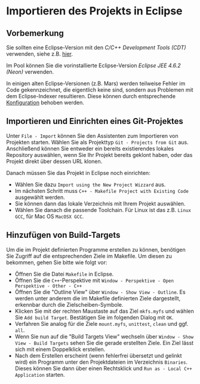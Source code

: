 # Importieren des Projekts in Eclipse

## Vorbemerkung

Sie sollten eine Eclipse-Version mit den _C/C++ Development Tools (CDT)_ verwenden, siehe z.B. [hier](https://www.eclipse.org/downloads/packages/release/luna/r/eclipse-ide-cc-developers).

Im Pool können Sie die vorinstallierte Eclipse-Version _Eclipse JEE 4.6.2 (Neon)_ verwenden.

In einigen alten Eclipse-Versionen (z.B. Mars) werden teilweise Fehler im Code gekennzeichnet, die eigentlich keine sind, sondern aus Problemen mit dem Eclipse-Indexer resultieren. Diese können durch entsprechende [Konfiguration](./eclipseConfig.md) behoben werden.

## Importieren und Einrichten eines Git-Projektes

Unter `File - Import` können Sie den Assistenten zum Importieren von Projekten starten. Wählen Sie als Projekttyp `Git - Projects from Git` aus. Anschließend können Sie entweder ein bereits existierendes lokales Repository auswählen, wenn Sie Ihr Projekt bereits geklont haben, oder das Projekt direkt über dessen URL klonen.

Danach müssen Sie das Projekt in Eclipse noch einrichten: 

* Wählen Sie dazu `Import using the New Project Wizzard` aus.
* Im nächsten Schritt muss `C++ - Makefile Project with Existing Code` ausgewählt werden. 
* Sie können dann das lokale Verzeichnis mit Ihrem Projekt auswählen.
* Wählen Sie danach die passende Toolchain. Für Linux ist das z.B. `Linux GCC`, für Mac OS `MacOSX GCC`.

## Hinzufügen von Build-Targets

Um die im Projekt definierten Programme erstellen zu können, benötigen Sie Zugriff auf die entsprechenden Ziele im Makefile. Um diesen zu bekommen, gehen Sie bitte wie folgt vor:

* Öffnen Sie die Datei `Makefile` in Eclipse.
* Öffnen Sie die `C++`-Perspektive mit `Window - Perspektive - Open Perspektive - Other - C++`
* Öffnen Sie die "Outline View" über `Window - Show View - Outline`. Es werden unter anderem die im Makefile definierten Ziele dargestellt, erkennbar durch die Zielscheiben-Symbole.
* Klicken Sie mit der rechten Maustaste auf das Ziel `mkfs.myfs` und wählen Sie `Add build Target`. Bestätigen Sie im folgenden Dialog mit `OK`.
* Verfahren Sie analog für die Ziele `mount.myfs`, `unittest`, `clean` und ggf. `all`.
* Wenn Sie nun auf die "Build Targets View" wechseln über `Window - Show View - Build Targets` sehen Sie die gerade erstellten Ziele. Ein Ziel lässt sich mit einem Doppelklick erstellen.
* Nach dem Erstellen erscheint (wenn fehlerfrei übersetzt und gelinkt wird) ein Programm unter den Projektdateien im Verzeichnis `Binaries`. Dieses können Sie dann über einen Rechtsklick und `Run as - Local C++ Application` starten.



